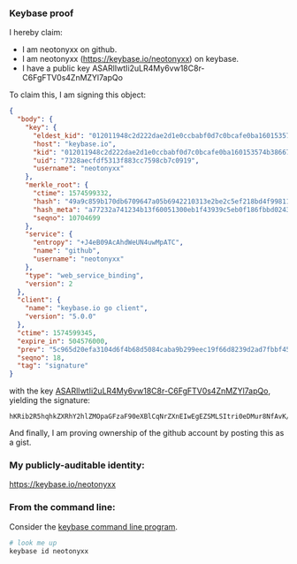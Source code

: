 ### Keybase proof

I hereby claim:

  * I am neotonyxx on github.
  * I am neotonyxx (https://keybase.io/neotonyxx) on keybase.
  * I have a public key ASARlIwtIi2uLR4My6vw18C8r-C6FgFTV0s4ZnMZYl7apQo

To claim this, I am signing this object:

```json
{
  "body": {
    "key": {
      "eldest_kid": "012011948c2d222dae2d1e0ccbabf0d7c0bcafe0ba160153574b38667319625edaa50a",
      "host": "keybase.io",
      "kid": "012011948c2d222dae2d1e0ccbabf0d7c0bcafe0ba160153574b38667319625edaa50a",
      "uid": "7328aecfdf5313f883cc7598cb7c0919",
      "username": "neotonyxx"
    },
    "merkle_root": {
      "ctime": 1574599332,
      "hash": "49a9c859b170db6709647a05b6942210313e2be2c5ef218bd4f99811629a3eeea7dc232b2d250e1abcbb57fe9843da386fbb3bf6aa347707b3cee928daabbfa0",
      "hash_meta": "a77232a741234b13f60051300eb1f43939c5eb0f186fbbd0243011f309e5359d",
      "seqno": 10704699
    },
    "service": {
      "entropy": "+J4eB09AcAhdWeUN4uwMpATC",
      "name": "github",
      "username": "neotonyxx"
    },
    "type": "web_service_binding",
    "version": 2
  },
  "client": {
    "name": "keybase.io go client",
    "version": "5.0.0"
  },
  "ctime": 1574599345,
  "expire_in": 504576000,
  "prev": "5c965d20efa3104d6f4b68d5084caba9b299eec19f66d8239d2ad7fbbf45f0fa",
  "seqno": 18,
  "tag": "signature"
}
```

with the key [ASARlIwtIi2uLR4My6vw18C8r-C6FgFTV0s4ZnMZYl7apQo](https://keybase.io/neotonyxx), yielding the signature:

```
hKRib2R5hqhkZXRhY2hlZMOpaGFzaF90eXBlCqNrZXnEIwEgEZSMLSItri0eDMur8NfAvK/guhYBU1dLOGZzGWJe2qUKp3BheWxvYWTESpcCEsQgXJZdIO+jEE1vS2jVCEyrqbKZ7sGfZtgjnSrX+79F8PrEIL4LLQUbAFdgZgkAZDUfO8hY8mTXJjPAabbGYjpaYvJHAgHCo3NpZ8RAqQol0/shd0RTV+Iv+G1bGABvcGMiraL+1PfvVWTjVnfVBRIAGfFieCD1BRtAt3DL0nIosmI+Yftehw2wWIjVA6hzaWdfdHlwZSCkaGFzaIKkdHlwZQildmFsdWXEIINVMII+WKwOHzc1WzQJtRsKhKNSFVlI8eb7krsklSUto3RhZ80CAqd2ZXJzaW9uAQ==

```

And finally, I am proving ownership of the github account by posting this as a gist.

### My publicly-auditable identity:

https://keybase.io/neotonyxx

### From the command line:

Consider the [keybase command line program](https://keybase.io/download).

```bash
# look me up
keybase id neotonyxx
```
